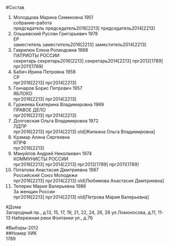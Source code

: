 #Состав  
1. Молодцова Марина Семеновна 1951  
    собрание-работа  
    председатель председатель2016[2213] председатель2014[2213]  
2. Ольшевский Руслан Григорьевич 1978  
    ЕР  
    заместитель заместитель2016[2213] заместитель2014[2213]  
3. Гаврилюк Елена Роландовна 1968  
    ПАТРИОТЫ РОССИИ  
    секретарь секретарь2016[2213] секретарь2014[2213] прг2012[1789] прг2011[1789]  
4. Бабич Ирина Петровна 1958  
    СР  
    прг2016[2213] прг2014[2213]  
5. Гончаров Борис Петрович 1957  
    ЯБЛОКО  
    прг2016[2213] прг2014[2213]  
6. Гуржеева Екатерина Владимировна 1969  
    ПРАВОЕ ДЕЛО  
    прг2016[2213] прг2014[2213]  
7. Долговская Ольга Владимировна 1972  
    ЛДПР  
    прг2016[2213] прг2014[2213] old[Жилкина Ольга Владимировна]  
8. Крамар Алина Сергеевна  
    КПРФ  
    прг2016[2213]  
9. Мануйлов Андрей Николаевич 1974  
    КОММУНИСТЫ РОССИИ  
    прг2016[2213] прг2014[2213] прг2012[1789] прг2011[1789]  
10. Потапова Анастасия Дмитриевна 1987  
    Российский Союз Молодежи  
    прг2016[2213] прг2014[2213] old[Любимова Анастасия Дмитриевна]  
11. Теперик Мария Валерьевна 1986  
    За женщин России  
    прг2016[2213] прг2014[2213] old[Петрова Мария Валерьевна]  
  
#Дома  
Загородный пр., д.13, 15, 17, 19, 21, 22, 24, 26, 28 ул.Ломоносова, д.11, 11-13 Набережная реки Фонтанки ул., д.76  
  
#Выборы-2012  
##Номер УИК  
1789  
